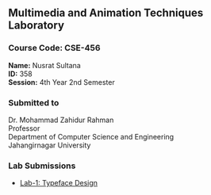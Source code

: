 ## Multimedia and Animation Techniques Laboratory

### **Course Code:** CSE-456

**Name:** Nusrat Sultana <br>
**ID:** 358 <br>
**Session:** 4th Year 2nd Semester <br>


### Submitted to
Dr. Mohammad Zahidur Rahman <br>
Professor <br>
Department of Computer Science and Engineering <br>
Jahangirnagar University <br>


### Lab Submissions
- [Lab-1: Typeface Design](/Lab1)


